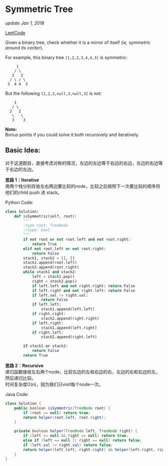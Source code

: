 # Symmetric Tree

_update Jan 1, 2018_

[LeetCode](https://leetcode.com/problems/symmetric-tree/description/)

Given a binary tree, check whether it is a mirror of itself \(_ie, symmetric around its center_\).

For example, this binary tree `[1,2,2,3,4,4,3]` is symmetric:

```text
     1
    / \
   2   2
  / \ / \
 3  4 4  3
```

But the following `[1,2,2,null,3,null,3]` is not:

```text
    1
   / \
  2   2
   \   \
   3    3
```

**Note:**  
Bonus points if you could solve it both recursively and iteratively.

## Basic Idea:

对于这道题目，直接考虑对称的情况，左边的左边等于右边的右边，左边的右边等于右边的左边。

**思路 1：Iterative**  
用两个栈分别存放左右两边要比较的node，比较之后按照下一次要比较的顺序将他们的child push 进 stack。

Python Code:

```python
class Solution:
    def isSymmetric(self, root):
        """
        :type root: TreeNode
        :rtype: bool
        """
        if not root or not root.left and not root.right:
            return True
        elif not root.left or not root.right:
            return False
        stack1, stack2 = [], []
        stack1.append(root.left)
        stack2.append(root.right)
        while stack1 and stack2:
            left = stack1.pop()
            right = stack2.pop()
            if left.left and not right.right: return False
            if left.right and not right.left: return False
            if left.val != right.val:
                return False
            if left.left:
                stack1.append(left.left)
            if right.right:
                stack2.append(right.right)
            if left.right:
                stack1.append(left.right)
            if right.left:
                stack2.append(right.left)

        if stack1 or stack2:
            return False
        return True
```

**思路 2：Recursive**  
递归函数接收左右两个node，比较左边的左和右边的右，左边的右和右边的左，然后递归比较。  
时间复杂度O\(n\)，因为我们只visit每个node一次。

Java Code:

```java
class Solution {
    public boolean isSymmetric(TreeNode root) {
        if (root == null) return true;
        return helper(root.left, root.right);
    }

    private boolean helper(TreeNode left, TreeNode right) {
        if (left == null && right == null) return true;
        else if (left == null || right == null) return false;
        if (left.val != right.val) return false;
        return helper(left.left, right.right) && helper(left.right, right.left);
    }
}
```

